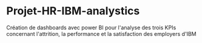 # Projet-HR-IBM-analystics

Création de dashboards avec power BI pour l'analyse des trois KPIs concernant l'attrition, la performance et la satisfaction des employers d'IBM
